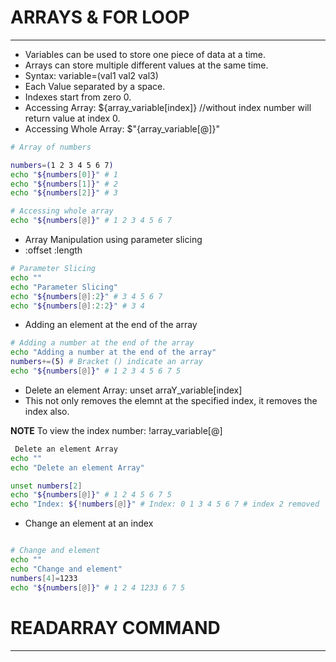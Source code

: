 # ARRAYS & FOR LOOP
----

- Variables can be used to store one piece of data at a time.
- Arrays can store multiple different values at the same time.
- Syntax: variable=(val1 val2 val3)
- Each Value separated by a space.
- Indexes start from zero 0.
- Accessing Array: ${array_variable[index]} //without index number will return value at index 0.
- Accessing Whole Array: $"{array_variable[@]}"

```bash
# Array of numbers

numbers=(1 2 3 4 5 6 7)
echo "${numbers[0]}" # 1
echo "${numbers[1]}" # 2
echo "${numbers[2]}" # 3

# Accessing whole array
echo "${numbers[@]}" # 1 2 3 4 5 6 7
```

- Array Manipulation using parameter slicing
- :offset :length

```bash
# Parameter Slicing
echo ""
echo "Parameter Slicing"
echo "${numbers[@]:2}" # 3 4 5 6 7
echo "${numbers[@]:2:2}" # 3 4
```

- Adding an element at the end of the array

```bash
# Adding a number at the end of the array
echo "Adding a number at the end of the array"
numbers+=(5) # Bracket () indicate an array
echo "${numbers[@]}" # 1 2 3 4 5 6 7 5
```

- Delete an element Array: unset arraY_variable[index]
- This not only removes the elemnt at the specified index, it removes the index also.

**NOTE** To view the index number: !array_variable[@]

```bash
 Delete an element Array
echo ""
echo "Delete an element Array"

unset numbers[2]
echo "${numbers[@]}" # 1 2 4 5 6 7 5
echo "Index: ${!numbers[@]}" # Index: 0 1 3 4 5 6 7 # index 2 removed

```

- Change an element at an index
  
```bash

# Change and element 
echo ""
echo "Change and element"
numbers[4]=1233
echo "${numbers[@]}" # 1 2 4 1233 6 7 5


```

# READARRAY COMMAND
----